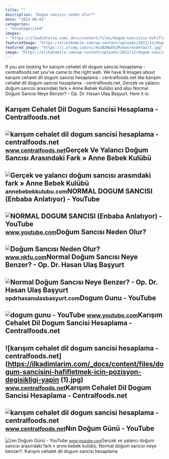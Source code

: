 ```yaml
---
title: ""
description: "Doğum sancısı neden olur?"
date: "2023-08-02"
categories:
- "Uncategorized"
images:
- "https://ilkadimlarim.com/_docs/content/files/dogum-sancisini-hafifletmek-icin-pozisyon-degisikligi-yapin (1).jpg"
featuredImage: "https://elikahamile.com/wp-content/uploads/2022/12/dogum-sancisi-nekadar-surer.jpg"
featured_image: "https://i.ytimg.com/vi/XozBXNwDUjM/maxresdefault.jpg"
image: "https://elikahamile.com/wp-content/uploads/2022/12/dogum-sancisi-nekadar-surer.jpg"
---
```


If you are looking for karışım cehalet dil dogum sancisi hesaplama - centralfoods.net you've came to the right web. We have 9 Images about karışım cehalet dil dogum sancisi hesaplama - centralfoods.net like karışım cehalet dil dogum sancisi hesaplama - centralfoods.net, Gerçek ve yalancı doğum sancısı arasındaki fark » Anne Bebek Kulübü and also Normal Doğum Sancısı Neye Benzer? - Op. Dr. Hasan Ulaş Başyurt. Here it is:

Karışım Cehalet Dil Dogum Sancisi Hesaplama - Centralfoods.net
--------------------------------------------------------------

 ![karışım cehalet dil dogum sancisi hesaplama - centralfoods.net](https://elikahamile.com/wp-content/uploads/2022/12/dogum-sancisi-nekadar-surer.jpg) <small>www.centralfoods.net</small>Gerçek Ve Yalancı Doğum Sancısı Arasındaki Fark » Anne Bebek Kulübü
-------------------------------------------------------------------

 ![Gerçek ve yalancı doğum sancısı arasındaki fark » Anne Bebek Kulübü](https://annebebekkulubu.com/wp-content/uploads/2021/05/gercek-dogum-sancisi-nasil-anlasilir.jpg) <small>annebebekkulubu.com</small>NORMAL DOGUM SANCISI (Enbaba Anlatıyor) - YouTube
-------------------------------------------------

 ![NORMAL DOGUM SANCISI (Enbaba Anlatıyor) - YouTube](https://i.ytimg.com/vi/uOCWw4xR5gA/maxresdefault.jpg) <small>www.youtube.com</small>Doğum Sancısı Neden Olur?
-------------------------

 ![Doğum Sancısı Neden Olur?](https://www.nkfu.com/wp-content/uploads/2017/02/dogum-sancisi.jpg) <small>www.nkfu.com</small>Normal Doğum Sancısı Neye Benzer? - Op. Dr. Hasan Ulaş Başyurt
--------------------------------------------------------------

 ![Normal Doğum Sancısı Neye Benzer? - Op. Dr. Hasan Ulaş Başyurt](https://opdrhasanulasbasyurt.com/wp-content/uploads/2022/01/normal-dogum-sancisi-neye-benzer.jpg) <small>opdrhasanulasbasyurt.com</small>Dogum Gunu - YouTube
--------------------

 ![dogum gunu - YouTube](https://i.ytimg.com/vi/XozBXNwDUjM/maxresdefault.jpg) <small>www.youtube.com</small>Karışım Cehalet Dil Dogum Sancisi Hesaplama - Centralfoods.net
--------------------------------------------------------------

 ![karışım cehalet dil dogum sancisi hesaplama - centralfoods.net](https://ilkadimlarim.com/_docs/content/files/dogum-sancisini-hafifletmek-icin-pozisyon-degisikligi-yapin (1).jpg) <small>www.centralfoods.net</small>Karışım Cehalet Dil Dogum Sancisi Hesaplama - Centralfoods.net
--------------------------------------------------------------

 ![karışım cehalet dil dogum sancisi hesaplama - centralfoods.net](https://www.cicicocuk.com/mi-photo/dogum-sancisi-nasil-olur.jpeg) <small>www.centralfoods.net</small>Nın Doğum Günü - YouTube
------------------------

 ![nın Doğum Günü - YouTube](https://i.ytimg.com/vi/7zy_0timNMc/maxresdefault.jpg) <small>www.youtube.com</small>Gerçek ve yalancı doğum sancısı arasındaki fark » anne bebek kulübü. Normal doğum sancısı neye benzer?. Karışım cehalet dil dogum sancisi hesaplama

